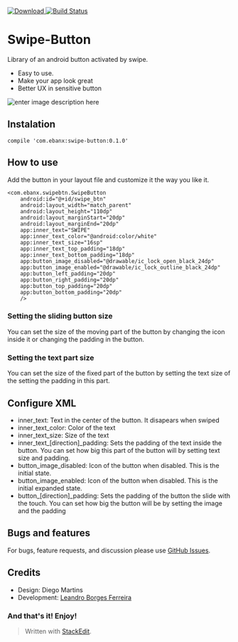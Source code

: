 [ ![Download](https://api.bintray.com/packages/ebanx/maven/swipe-button/images/download.svg) ](https://bintray.com/ebanx/maven/swipe-button/_latestVersion) [![Build Status](https://travis-ci.org/ebanx/swipe-button.svg?branch=master)](https://travis-ci.org/ebanx/swipe-button)

# Swipe-Button

Library of an android button activated by swipe. 

- Easy to use. 
- Make your app look great
- Better UX in sensitive button

![enter image description here](https://lh3.googleusercontent.com/-pG1QBfiSaIo/WSbswf9TR8I/AAAAAAAAACQ/BITTeBVyhvQHM5o2hTW7x4qsbfW3OJbCQCLcB/s0/button+movie.gif "button movie.gif")

## Instalation

    compile 'com.ebanx:swipe-button:0.1.0'

## How to use

Add the button in your layout file and customize it the way you like it.

    <com.ebanx.swipebtn.SwipeButton
        android:id="@+id/swipe_btn"
        android:layout_width="match_parent"
        android:layout_height="110dp"
        android:layout_marginStart="20dp"
        android:layout_marginEnd="20dp"
        app:inner_text="SWIPE"
        app:inner_text_color="@android:color/white"
        app:inner_text_size="16sp"
        app:inner_text_top_padding="18dp"
        app:inner_text_bottom_padding="18dp"
        app:button_image_disabled="@drawable/ic_lock_open_black_24dp"
        app:button_image_enabled="@drawable/ic_lock_outline_black_24dp"
        app:button_left_padding="20dp"
        app:button_right_padding="20dp"
        app:button_top_padding="20dp"
        app:button_bottom_padding="20dp"
        />
### Setting the sliding button size
You can set the size of the moving part of the button by changing the icon inside it or changing the padding in the button.

### Setting the text part size
You can set the size of the fixed part of the button by setting the text size of the setting the padding in this part.

## Configure XML

 - inner_text: Text in the center of the button. It disapears when swiped
 - inner_text_color: Color of the text
 - inner_text_size: Size of the text
 - inner_text_[direction]_padding: Sets the padding of the text inside the button. You can set how big this part of the button will by setting text size and padding.
 - button_image_disabled: Icon of the button when disabled. This is the initial state. 
 - button_image_enabled: Icon of the button when disabled. This is the initial expanded state. 
 - button_[direction]_padding: Sets the padding of the button the slide with the touch. You can set how big the button will be by setting the image and the padding

## Bugs and features
For bugs, feature requests, and discussion please use [GitHub Issues](https://github.com/ebanx/swipe-button/issues).

## Credits

 - Design: Diego Martins 
 - Development: [Leandro Borges Ferreira](https://github.com/leandroBorgesFerreira)


### And that's it! Enjoy!

> Written with [StackEdit](https://stackedit.io/).
